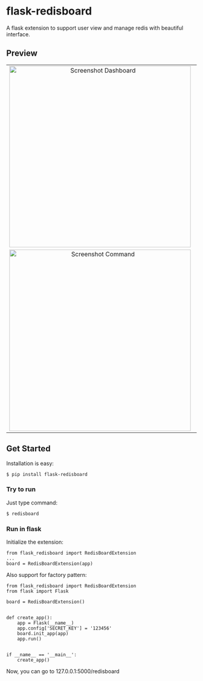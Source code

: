 # flask-redisboard

A flask extension to support user view and manage redis with beautiful interface.


## Preview

<table align="center">
    <tr>
        <td align="center">
            <a href="https://raw.githubusercontent.com/hjlarry/flask-redisboard/master/screenshot/demo1.png">
                <img src="screenshot/demo1.png" alt="Screenshot Dashboard" width="480px" />
            </a>
        </td>
        <td align="center">
            <a href="https://raw.githubusercontent.com/hjlarry/flask-redisboard/master/screenshot/demo2.png">
                <img src="screenshot/demo2.png" alt="Screenshot Database" width="480px" />
            </a>
        </td>
    </tr>
    <tr>
        <td align="center">
            <a href="https://raw.githubusercontent.com/hjlarry/flask-redisboard/master/screenshot/demo3.png">
                <img src="screenshot/demo3.png" alt="Screenshot Command" width="480px" />
            </a>
        </td>
        <td align="center">
            <a href="https://raw.githubusercontent.com/hjlarry/flask-redisboard/master/screenshot/demo4.png">
                <img src="screenshot/demo4.png" alt="Screenshot ServerInfo" width="480px" />
            </a>
        </td>
    </tr>
</table>


## Get Started

Installation is easy:
```
$ pip install flask-redisboard
```

### Try to run
Just type command:
```
$ redisboard
```

### Run in flask
Initialize the extension:
```
from flask_redisboard import RedisBoardExtension
...
board = RedisBoardExtension(app)
```

Also support for factory pattern:
```
from flask_redisboard import RedisBoardExtension
from flask import Flask

board = RedisBoardExtension()


def create_app():
    app = Flask(__name__)
    app.config['SECRET_KEY'] = '123456'
    board.init_app(app)
    app.run()


if __name__ == '__main__':
    create_app()
```

Now, you can go to 127.0.0.1:5000/redisboard 
